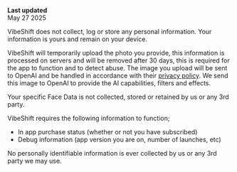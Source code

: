 **Last updated**  
May 27 2025

VibeShift does not collect, log or store any personal information. Your information is yours and remain on your device.

VibeShift will temporarily upload the photo you provide, this information is processed on servers and will be removed after 30 days, this is required for the app to function and to detect abuse. The image you upload will be sent to OpenAI and be handled in accordance with their [privacy policy](https://platform.openai.com/docs/guides/your-data). We send this image to OpenAI to provide the AI capabilities, filters and effects.

Your specific Face Data is not collected, stored or retained by us or any 3rd party.

VibeShift requires the following information to function;

- In app purchase status (whether or not you have subscribed)
- Debug information (app version you are on, number of launches, etc)

No personally identifiable information is ever collected by us or any 3rd party we may use.
